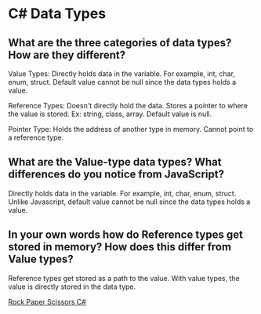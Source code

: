 # C# Data Types

## What are the three categories of data types? How are they different?
Value Types: Directly holds data in the variable. For example, int, char, enum, struct. Default value cannot be null since the data types holds a value.

Reference Types: Doesn't directly hold the data. Stores a pointer to where the value is stored. Ex: string, class, array. Default value is null.

Pointer Type: Holds the address of another type in memory. Cannot point to a reference type.

## What are the Value-type data types? What differences do you notice from JavaScript?
Directly holds data in the variable. For example, int, char, enum, struct. Unlike Javascript, default value cannot be null since the data types holds a value.

## In your own words how do Reference types get stored in memory? How does this differ from Value types?
Reference types get stored as a path to the value. With value types, the value is directly stored in the data type.

[Rock Paper Scissors C#](https://github.com/amanda-rice/rpsCSharp)